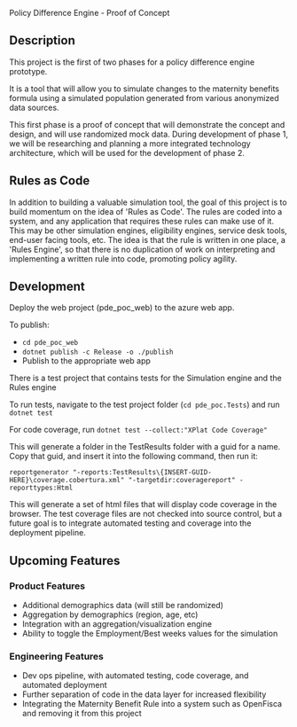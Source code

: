 Policy Difference Engine - Proof of Concept 

## Description

This project is the first of two phases for a policy difference engine prototype. 

It is a tool that will allow you to simulate changes to the maternity benefits formula using a simulated population generated from various anonymized data sources.

This first phase is a proof of concept that will demonstrate the concept and design, and will use randomized mock data. During development of phase 1, we will be researching and planning a more integrated technology architecture, which will be used for the development of phase 2. 


## Rules as Code

In addition to building a valuable simulation tool, the goal of this project is to build momentum on the idea of 'Rules as Code'. The rules are coded into a system, and any application that requires these rules can make use of it. This may be other simulation engines, eligibility engines, service desk tools, end-user facing tools, etc. The idea is that the rule is written in one place, a 'Rules Engine', so that there is no duplication of work on interpreting and implementing a written rule into code, promoting policy agility.


## Development

Deploy the web project (pde_poc_web) to the azure web app.

To publish:
- `cd pde_poc_web`
- `dotnet publish -c Release -o ./publish`
- Publish to the appropriate web app

There is a test project that contains tests for the Simulation engine and the Rules engine

To run tests, navigate to the test project folder (`cd pde_poc.Tests`) and run `dotnet test`

For code coverage, run `dotnet test --collect:"XPlat Code Coverage"`

This will generate a folder in the TestResults folder with a guid for a name. Copy that guid, and insert it into the following command, then run it:

`reportgenerator "-reports:TestResults\{INSERT-GUID-HERE}\coverage.cobertura.xml" "-targetdir:coveragereport" -reporttypes:Html`

This will generate a set of html files that will display code coverage in the browser. The test coverage files are not checked into source control, but a future goal is to integrate automated testing and coverage into the deployment pipeline.


## Upcoming Features

### Product Features
- Additional demographics data (will still be randomized)
- Aggregation by demographics (region, age, etc)
- Integration with an aggregation/visualization engine
- Ability to toggle the Employment/Best weeks values for the simulation


### Engineering Features
- Dev ops pipeline, with automated testing, code coverage, and automated deployment
- Further separation of code in the data layer for increased flexibility
- Integrating the Maternity Benefit Rule into a system such as OpenFisca and removing it from this project
